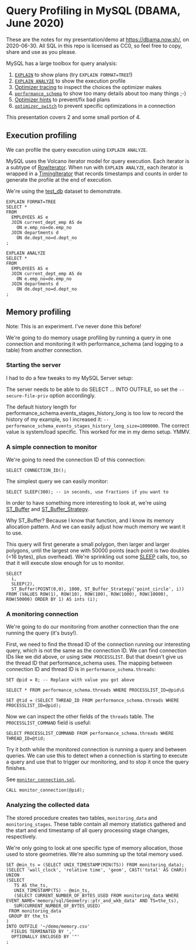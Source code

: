# Query Profiling in MySQL (DBAMA, June 2020)

These are the notes for my presentation/demo at https://dbama.now.sh/,
on 2020-06-30. All SQL in this repo is licensed as CC0, so feel free to
copy, share and use as you please.

MySQL has a large toolbox for query analysis:

1. [`EXPLAIN`](https://dev.mysql.com/doc/refman/8.0/en/explain.html) to
   show plans (try `EXPLAIN FORMAT=TREE`!)
2. [`EXPLAIN
   ANALYZE`](https://mysqlserverteam.com/mysql-explain-analyze/) to show
   the execution profile
3. [Optimizer
   tracing](https://dev.mysql.com/doc/internals/en/optimizer-tracing.html)
   to inspect the choices the optimizer makes
4. [`performance_schema`](https://dev.mysql.com/doc/refman/8.0/en/performance-schema.html)
   to show too many details about too many things ;-)
5. [Optimizer
   hints](https://dev.mysql.com/doc/refman/8.0/en/optimizer-hints.html) to
   prevent/fix bad plans
6. [`optimizer_switch`](https://dev.mysql.com/doc/refman/8.0/en/switchable-optimizations.html)
   to prevent specific optimizations in a connection

This presentation covers 2 and some small portion of 4.

## Execution profiling

We can profile the query execution using `EXPLAIN ANALYZE`.

MySQL uses the Volcano iterator model for query execution. Each iterator
is a subtype of
[RowIterator](https://dev.mysql.com/doc/dev/mysql-server/latest/classRowIterator.html). When
run with `EXPLAIN ANALYZE`, each iterator is wrapped in a
[TimingIterator](https://dev.mysql.com/doc/dev/mysql-server/latest/classTimingIterator.html)
that records timestamps and counts in order to generate the profile at
the end of execution.

We're using the [test_db](https://github.com/datacharmer/test_db)
dataset to demonstrate.

```
EXPLAIN FORMAT=TREE
SELECT *
FROM
  EMPLOYEES AS e
  JOIN current_dept_emp AS de
    ON e.emp_no=de.emp_no
  JOIN departments d
    ON de.dept_no=d.dept_no
;
```

```
EXPLAIN ANALYZE
SELECT *
FROM
  EMPLOYEES AS e
  JOIN current_dept_emp AS de
    ON e.emp_no=de.emp_no
  JOIN departments d
    ON de.dept_no=d.dept_no
;
```

## Memory profiling

Note: This is an experiment. I've never done this before!

We're going to do memory usage profiling by running a query in one
connection and monitoring it with performance_schema (and logging to a
table) from another connection.


### Starting the server

I had to do a few tweaks to my MySQL Server setup:

The server needs to be able to do SELECT ... INTO OUTFILE, so set the
`--secure-file-priv` option accordingly.

The default history length for
performance_schema.events_stages_history_long is too low to record the
history of my example, so I increased it:
`--performance_schema_events_stages_history_long_size=1000000`. The
correct value is system/load specific. This worked for me in my demo
setup. YMMV.


### A simple connection to monitor

We're going to need the connection ID of this connection:

```
SELECT CONNECTION_ID();
```

The simplest query we can easily monitor:

```
SELECT SLEEP(300); -- in seconds, use fractions if you want to
```

In order to have something more interesting to look at, we're using
[ST_Buffer](https://dev.mysql.com/doc/refman/8.0/en/spatial-operator-functions.html#function_st-buffer)
and
[ST_Buffer_Strategy](https://dev.mysql.com/doc/refman/8.0/en/spatial-operator-functions.html#function_st-buffer-strategy).

Why ST_Buffer? Because I know that function, and I know its memory
allocation pattern. And we can easily adjust how much memory we want it
to use.

This query will first generate a small polygon, then larger and larger
polygons, until the largest one with 50000 points (each point is two
doubles (=16 bytes), plus overhead). We're sprinkling out some
[SLEEP](https://dev.mysql.com/doc/refman/8.0/en/miscellaneous-functions.html#function_sleep)
calls, too, so that it will execute slow enough for us to monitor.

```
SELECT
  i,
  SLEEP(2),
  ST_Buffer(POINT(0,0), 1000, ST_Buffer_Strategy('point_circle', i))
FROM (VALUES ROW(1), ROW(10), ROW(100), ROW(1000), ROW(10000), ROW(50000) ORDER BY 1) AS ints (i);
```


### A monitoring connection

We're going to do our monitoring from another connection than the one
running the query (it's busy!).

First, we need to find the thread ID of the connection running our
interesting query, which is not the same as the connection ID. We can
find connection IDs like we did above, or using `SHOW PROCESSLIST`. But
that doesn't give us the thread ID that performance_schema uses. The
mapping between connection ID and thread ID is in
`performance_schema.threads`:

```
SET @pid = 8; -- Replace with value you got above
```

```
SELECT * FROM performance_schema.threads WHERE PROCESSLIST_ID=@pid\G
```

```
SET @tid = (SELECT THREAD_ID FROM performance_schema.threads WHERE PROCESSLIST_ID=@pid);
```

Now we can inspect the other fields of the `threads` table. The
`PROCESSLIST_COMMAND` field is useful:

```
SELECT PROCESSLIST_COMMAND FROM performance_schema.threads WHERE THREAD_ID=@tid;
```

Try it both while the monitored connection is running a query and between
queries. We can use this to detect when a connection is starting to
execute a query and use that to trigger our monitoring, and to stop it
once the query finishes.

See [`monitor_connection.sql`](./monitor_connection.sql).

```
CALL monitor_connection(@pid);
```

### Analyzing the collected data

The stored procedure creates two tables, `monitoring_data` and
`monitoring_stages`. These table contain all memory statistics gathered
and the start and end timestamp of all query processing stage changes,
respectively.

We're only going to look at one specific type of memory allocation,
those used to store geometries. We're also summing up the total memory
used.

```
SET @min_ts = (SELECT UNIX_TIMESTAMP(MIN(TS)) FROM monitoring_data);
(SELECT 'wall_clock', 'relative time', 'geom', CAST('total' AS CHAR))
UNION
(SELECT
   TS AS the_ts,
   UNIX_TIMESTAMP(TS) - @min_ts,
   (SELECT CURRENT_NUMBER_OF_BYTES_USED FROM monitoring_data WHERE EVENT_NAME='memory/sql/Geometry::ptr_and_wkb_data' AND TS=the_ts),
   SUM(CURRENT_NUMBER_OF_BYTES_USED)
 FROM monitoring_data
 GROUP BY the_ts
)
INTO OUTFILE '~/demo/memory.csv'
  FIELDS TERMINATED BY ','
  OPTIONALLY ENCLOSED BY '"'
;
```
